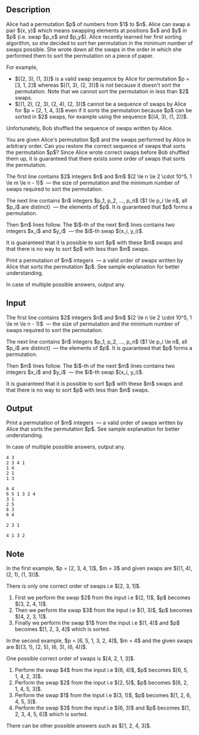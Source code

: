 ## Description

<div><p>Alice had a permutation $p$ of numbers from $1$ to $n$. Alice can swap a pair $(x, y)$ which means swapping elements at positions $x$ and $y$ in $p$ (i.e. swap $p_x$ and $p_y$). Alice recently learned her first sorting algorithm, so she decided to sort her permutation in the <span class="tex-font-style-bf">minimum</span> number of swaps possible. She wrote down all the swaps in the order in which she performed them to sort the permutation on a piece of paper. </p><p>For example,</p><ul> <li> $[(2, 3), (1, 3)]$ is a valid swap sequence by Alice for permutation $p = [3, 1, 2]$ whereas $[(1, 3), (2, 3)]$ is not because it doesn't sort the permutation. Note that we cannot sort the permutation in less than $2$ swaps. </li><li> $[(1, 2), (2, 3), (2, 4), (2, 3)]$ cannot be a sequence of swaps by Alice for $p = [2, 1, 4, 3]$ even if it sorts the permutation because $p$ can be sorted in $2$ swaps, for example using the sequence $[(4, 3), (1, 2)]$. </li></ul><p>Unfortunately, Bob shuffled the sequence of swaps written by Alice.</p><p>You are given Alice's permutation $p$ and the swaps performed by Alice in arbitrary order. Can you restore the correct sequence of swaps that sorts the permutation $p$? Since Alice wrote correct swaps before Bob shuffled them up, it is guaranteed that there exists some order of swaps that sorts the permutation.</p></div><div class="input-specification"><p>The first line contains $2$ integers $n$ and $m$ $(2 \le n \le 2 \cdot 10^5, 1 \le m \le n - 1)$ &nbsp;— the size of permutation and the minimum number of swaps required to sort the permutation.</p><p>The next line contains $n$ integers $p_1, p_2, ..., p_n$ ($1 \le p_i \le n$, all $p_i$ are distinct) &nbsp;— the elements of $p$. It is guaranteed that $p$ forms a permutation.</p><p>Then $m$ lines follow. The $i$-th of the next $m$ lines contains two integers $x_i$ and $y_i$ &nbsp;— the $i$-th swap $(x_i, y_i)$.</p><p>It is guaranteed that it is possible to sort $p$ with these $m$ swaps and that there is no way to sort $p$ with less than $m$ swaps.</p></div><div class="output-specification"><p>Print a permutation of $m$ integers &nbsp;— a valid order of swaps written by Alice that sorts the permutation $p$. See sample explanation for better understanding.</p><p>In case of multiple possible answers, output any.</p></div>

## Input

<p>The first line contains $2$ integers $n$ and $m$ $(2 \le n \le 2 \cdot 10^5, 1 \le m \le n - 1)$ &nbsp;— the size of permutation and the minimum number of swaps required to sort the permutation.</p><p>The next line contains $n$ integers $p_1, p_2, ..., p_n$ ($1 \le p_i \le n$, all $p_i$ are distinct) &nbsp;— the elements of $p$. It is guaranteed that $p$ forms a permutation.</p><p>Then $m$ lines follow. The $i$-th of the next $m$ lines contains two integers $x_i$ and $y_i$ &nbsp;— the $i$-th swap $(x_i, y_i)$.</p><p>It is guaranteed that it is possible to sort $p$ with these $m$ swaps and that there is no way to sort $p$ with less than $m$ swaps.</p>

## Output

<p>Print a permutation of $m$ integers &nbsp;— a valid order of swaps written by Alice that sorts the permutation $p$. See sample explanation for better understanding.</p><p>In case of multiple possible answers, output any.</p>





```input1
4 3
2 3 4 1
1 4
2 1
1 3
```




```input2
6 4
6 5 1 3 2 4
3 1
2 5
6 3
6 4
```




```output1
2 3 1
```




```output2
4 1 3 2
```



## Note

<p>In the first example, $p = [2, 3, 4, 1]$, $m = 3$ and given swaps are $[(1, 4), (2, 1), (1, 3)]$.</p><p>There is only one correct order of swaps i.e $[2, 3, 1]$.</p><ol> <li> First we perform the swap $2$ from the input i.e $(2, 1)$, $p$ becomes $[3, 2, 4, 1]$. </li><li> Then we perform the swap $3$ from the input i.e $(1, 3)$, $p$ becomes $[4, 2, 3, 1]$. </li><li> Finally we perform the swap $1$ from the input i.e $(1, 4)$ and $p$ becomes $[1, 2, 3, 4]$ which is sorted. </li></ol><p>In the second example, $p = [6, 5, 1, 3, 2, 4]$, $m = 4$ and the given swaps are $[(3, 1), (2, 5), (6, 3), (6, 4)]$.</p><p>One possible correct order of swaps is $[4, 2, 1, 3]$.</p><ol> <li> Perform the swap $4$ from the input i.e $(6, 4)$, $p$ becomes $[6, 5, 1, 4, 2, 3]$. </li><li> Perform the swap $2$ from the input i.e $(2, 5)$, $p$ becomes $[6, 2, 1, 4, 5, 3]$. </li><li> Perform the swap $1$ from the input i.e $(3, 1)$, $p$ becomes $[1, 2, 6, 4, 5, 3]$. </li><li> Perform the swap $3$ from the input i.e $(6, 3)$ and $p$ becomes $[1, 2, 3, 4, 5, 6]$ which is sorted. </li></ol><p>There can be other possible answers such as $[1, 2, 4, 3]$.</p>
